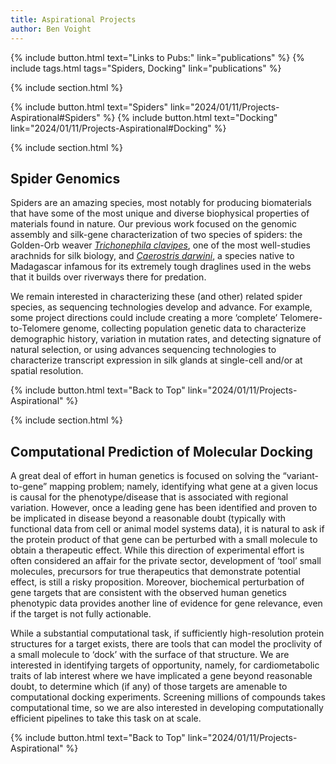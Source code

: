 ```yaml
---
title: Aspirational Projects
author: Ben Voight
---
```

{% include button.html text="Links to Pubs:" link="publications" %}
{% include tags.html tags="Spiders, Docking" link="publications" %}

{% include section.html %}

{% include button.html text="Spiders" link="2024/01/11/Projects-Aspirational#Spiders" %}
{% include button.html text="Docking" link="2024/01/11/Projects-Aspirational#Docking" %}

{% include section.html %}
<a id="Spiders"></a>

## Spider Genomics

Spiders are an amazing species, most notably for producing biomaterials that have some of the most unique and diverse biophysical properties of materials found in nature. Our previous work focused on the genomic assembly and silk-gene characterization of two species of spiders: the Golden-Orb weaver [_Trichonephila clavipes_]( https://en.wikipedia.org/wiki/Trichonephila_clavipes), one of the most well-studies arachnids for silk biology, and [_Caerostris darwini_]( https://en.wikipedia.org/wiki/Darwin%27s_bark_spider), a species native to Madagascar infamous for its extremely tough draglines used in the webs that it builds over riverways there for predation. 

We remain interested in characterizing these (and other) related spider species, as sequencing technologies develop and advance. For example, some project directions could include creating a more ‘complete’ Telomere-to-Telomere genome, collecting population genetic data to characterize demographic history, variation in mutation rates, and detecting signature of natural selection, or using advances sequencing technologies to characterize transcript expression in silk glands at single-cell and/or at spatial resolution.


{% include button.html text="Back to Top" link="2024/01/11/Projects-Aspirational" %}

{% include section.html %}
<a id="Docking"></a>

## Computational Prediction of Molecular Docking

A great deal of effort in human genetics is focused on solving the “variant-to-gene” mapping problem; namely, identifying what gene at a given locus is causal for the phenotype/disease that is associated with regional variation. However, once a leading gene has been identified and proven to be implicated in disease beyond a reasonable doubt (typically with functional data from cell or animal model systems data), it is natural to ask if the protein product of that gene can be perturbed with a small molecule to obtain a therapeutic effect. While this direction of experimental effort is often considered an affair for the private sector, development of ‘tool’ small molecules, precursors for true therapeutics that demonstrate potential effect, is still a risky proposition. Moreover, biochemical perturbation of gene targets that are consistent with the observed human genetics phenotypic data provides another line of evidence for gene relevance, even if the target is not fully actionable. 

While a substantial computational task, if sufficiently high-resolution protein structures for a target exists, there are tools that can model the proclivity of a small molecule to ‘dock’ with the surface of that structure. We are interested in identifying targets of opportunity, namely, for cardiometabolic traits of lab interest where we have implicated a gene beyond reasonable doubt, to determine which (if any) of those targets are amenable to computational docking experiments. Screening millions of compounds takes computational time, so we are also interested in developing computationally efficient pipelines to take this task on at scale.


{% include button.html text="Back to Top" link="2024/01/11/Projects-Aspirational" %}
